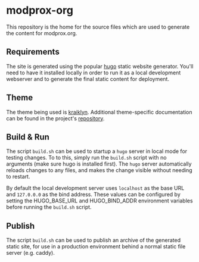 modprox-org
===========

This repository is the home for the source files which are used to generate the content for modprox.org.

## Requirements

The site is generated using the popular [hugo](https://gohugo.io/getting-started/quick-start/) static
website generator. You'll need to have it installed locally in order to run it as a local development
webserver and to generate the final static content for deployment.

## Theme

The theme being used is [kraiklyn](https://themes.gohugo.io/kraiklyn/). Additional theme-specific
documentation can be found in the project's [repository](https://github.com/jsnjack/kraiklyn/).

## Build & Run

The script `build.sh` can be used to startup a `hugo` server in local mode for testing changes. To
to this, simply run the `build.sh` script with no arguments (make sure hugo is installed first).
The `hugo` server automatically reloads changes to any files, and makes the change visible without
needing to restart.

By default the local development server uses `localhost` as the base URL and `127.0.0.0` as the bind
address. These values can be configured by setting the HUGO_BASE_URL and HUGO_BIND_ADDR environment
variables before running the `build.sh` script.

## Publish

The script `build.sh` can be used to publish an archive of the generated static site, for use in a
production environment behind a normal static file server (e.g. caddy).
